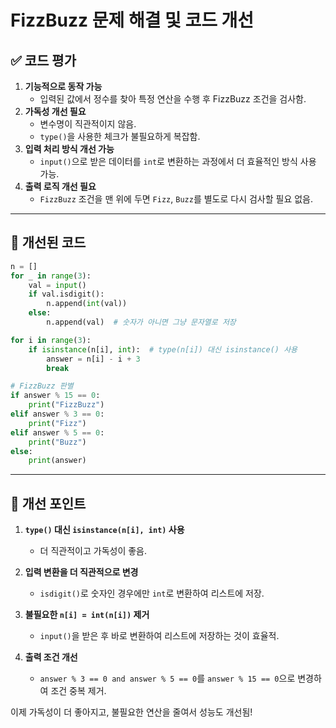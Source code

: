 # FizzBuzz 문제 해결 및 코드 개선

## ✅ 코드 평가
1. **기능적으로 동작 가능**
   - 입력된 값에서 정수를 찾아 특정 연산을 수행 후 FizzBuzz 조건을 검사함.
2. **가독성 개선 필요**
   - 변수명이 직관적이지 않음.
   - `type()`을 사용한 체크가 불필요하게 복잡함.
3. **입력 처리 방식 개선 가능**
   - `input()`으로 받은 데이터를 `int`로 변환하는 과정에서 더 효율적인 방식 사용 가능.
4. **출력 로직 개선 필요**
   - `FizzBuzz` 조건을 맨 위에 두면 `Fizz`, `Buzz`를 별도로 다시 검사할 필요 없음.

---

## 🔧 개선된 코드
```python
n = []
for _ in range(3):
    val = input()
    if val.isdigit():
        n.append(int(val))
    else:
        n.append(val)  # 숫자가 아니면 그냥 문자열로 저장

for i in range(3):
    if isinstance(n[i], int):  # type(n[i]) 대신 isinstance() 사용
        answer = n[i] - i + 3
        break

# FizzBuzz 판별
if answer % 15 == 0:
    print("FizzBuzz")
elif answer % 3 == 0:
    print("Fizz")
elif answer % 5 == 0:
    print("Buzz")
else:
    print(answer)
```

---

## 🔹 개선 포인트
1. **`type()` 대신 `isinstance(n[i], int)` 사용**  
   - 더 직관적이고 가독성이 좋음.

2. **입력 변환을 더 직관적으로 변경**  
   - `isdigit()`로 숫자인 경우에만 `int`로 변환하여 리스트에 저장.

3. **불필요한 `n[i] = int(n[i])` 제거**  
   - `input()`을 받은 후 바로 변환하여 리스트에 저장하는 것이 효율적.

4. **출력 조건 개선**  
   - `answer % 3 == 0 and answer % 5 == 0`를 `answer % 15 == 0`으로 변경하여 조건 중복 제거.

이제 가독성이 더 좋아지고, 불필요한 연산을 줄여서 성능도 개선됨!

